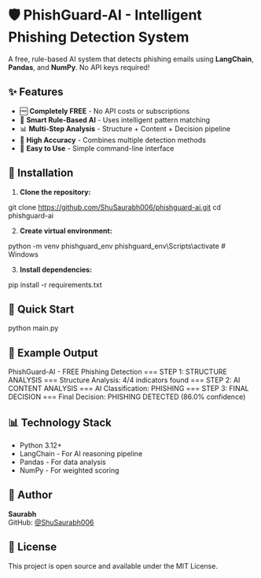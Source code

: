 # 🛡️ PhishGuard-AI - Intelligent Phishing Detection System

A free, rule-based AI system that detects phishing emails using **LangChain**, **Pandas**, and **NumPy**. No API keys required!

## ✨ Features

- 🆓 **Completely FREE** - No API costs or subscriptions
- 🧠 **Smart Rule-Based AI** - Uses intelligent pattern matching
- 📊 **Multi-Step Analysis** - Structure + Content + Decision pipeline
- 🎯 **High Accuracy** - Combines multiple detection methods
- 🚀 **Easy to Use** - Simple command-line interface

## 🔧 Installation

1. **Clone the repository:**

git clone https://github.com/ShuSaurabh006/phishguard-ai.git
cd phishguard-ai

2. **Create virtual environment:**

python -m venv phishguard_env
phishguard_env\Scripts\activate # Windows

3. **Install dependencies:**

pip install -r requirements.txt

## 🚀 Quick Start

python main.py


## 🎯 Example Output

PhishGuard-AI - FREE Phishing Detection
=== STEP 1: STRUCTURE ANALYSIS ===
Structure Analysis: 4/4 indicators found
=== STEP 2: AI CONTENT ANALYSIS ===
AI Classification: PHISHING
=== STEP 3: FINAL DECISION ===
Final Decision: PHISHING DETECTED (86.0% confidence)


## 📊 Technology Stack

- Python 3.12+
- LangChain - For AI reasoning pipeline
- Pandas - For data analysis
- NumPy - For weighted scoring

## 👤 Author

**Saurabh**  
GitHub: [@ShuSaurabh006](https://github.com/ShuSaurabh006)

## 📝 License

This project is open source and available under the MIT License.


